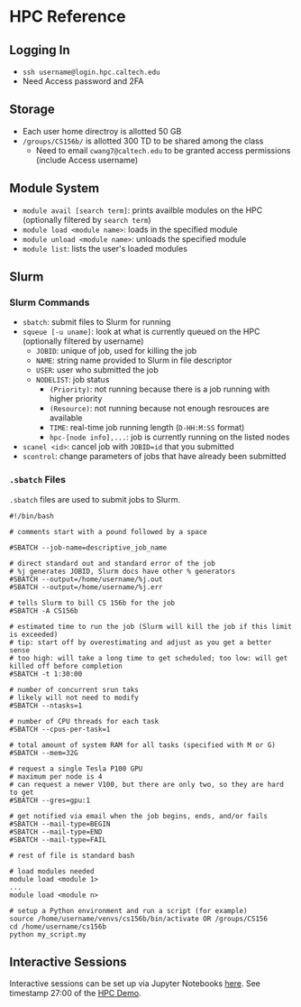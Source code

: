 # HPC Reference

## Logging In
- `ssh username@login.hpc.caltech.edu`
- Need Access password and 2FA

## Storage
- Each user home directroy is allotted 50 GB
- `/groups/CS156b/` is allotted 300 TD to be shared among the class
	- Need to email `cwang7@caltech.edu` to be granted access permissions (include Access username)

## Module System
- `module avail [search term]`: prints availble modules on the HPC (optionally filtered by `search term`)
- `module load <module name>`: loads in the specified module
- `module unload <module name>`: unloads the specified module
- `module list`: lists the user's loaded modules

## Slurm
### Slurm Commands
- `sbatch`: submit files to Slurm for running
- `squeue [-u uname]`: look at what is currently queued on the HPC (optionally filtered by username)
	- `JOBID`: unique  of job, used for killing the job
	- `NAME`: string name provided to Slurm in file descriptor
	- `USER`: user who submitted the job
	- `NODELIST`: job status
		- `(Priority)`: not running because there is a job running with higher priority
		- `(Resource)`: not running because not enough resrouces are available
		- `TIME`: real-time job running length (`D-HH:M:SS` format)
		- `hpc-[node info],...`: job is currently running on the listed nodes
- `scanel <id>`: cancel job with `JOBID=id` that you submitted
- `scontrol`: change parameters of jobs that have already been submitted

### `.sbatch` Files
`.sbatch` files are used to submit jobs to Slurm.
```sbatch
#!/bin/bash

# comments start with a pound followed by a space

#SBATCH --job-name=descriptive_job_name

# direct standard out and standard error of the job
# %j generates JOBID, Slurm docs have other % generators
#SBATCH --output=/home/username/%j.out
#SBATCH --output=/home/username/%j.err

# tells Slurm to bill CS 156b for the job
#SBATCH -A CS156b

# estimated time to run the job (Slurm will kill the job if this limit is exceeded)
# tip: start off by overestimating and adjust as you get a better sense
# too high: will take a long time to get scheduled; too low: will get killed off before completion
#SBATCH -t 1:30:00

# number of concurrent srun taks
# likely will not need to modify
#SBATCH --ntasks=1

# number of CPU threads for each task
#SBATCH --cpus-per-task=1

# total amount of system RAM for all tasks (specified with M or G)
#SBATCH --mem=32G

# request a single Tesla P100 GPU
# maximum per node is 4
# can request a newer V100, but there are only two, so they are hard to get
#SBATCH --gres=gpu:1

# get notified via email when the job begins, ends, and/or fails
#SBATCH --mail-type=BEGIN
#SBATCH --mail-type=END
#SBATCH --mail-type=FAIL

# rest of file is standard bash

# load modules needed
module load <module 1>
...
module load <module n>

# setup a Python environment and run a script (for example)
source /home/username/venvs/cs156b/bin/activate OR /groups/CS156
cd /home/username/cs156b
python my_script.my
```

## Interactive Sessions
Interactive sessions can be set up via Jupyter Notebooks [here](https://interactive.hpc.caltech.edu/).
See timestamp 27:00 of the [HPC Demo](https://piazza.com/caltech/spring2022/cs156b/resources).
